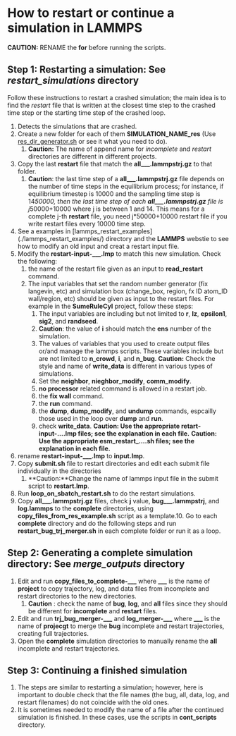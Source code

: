 # How to restart or continue a simulation in LAMMPS

**CAUTION:** RENAME the **for** before running the scripts.

## Step 1: Restarting a simulation: See *restart_simulations* directory

Follow these instructions to restart a crashed simulation; the main idea is to find the *restart* file that is written at the closest time step to the crashed time step or the starting time step of the crashed loop.

1. Detects the simulations that are crashed.
2. Create a new folder for each of them **SIMULATION_NAME_res** (Use [res_dir_generator.sh](./restart_scripts/res_dir_generator.sh) or see it what you need to do).
   1. **Caution:** The name of append name for *incomplete* and *restart* directories are different in different projects.
3. Copy the last **restart** file that match the **all___.lammpstrj.gz** to that folder.
   1. **Caution**: the last time step of a **all___.lammpstrj.gz** file depends on the number of time steps in the equilibrium process; for instance, if equilibrium timestep is 10000 and the sampling time step is 14*50000, then the last time step of each **all___.lammpstrj.gz** file is j*50000+10000 where j is between 1 and 14. This means for a complete j-th **restart** file, you need j*50000+10000 restart file if you write restart files every 10000 time step.
4. See a examples in [lammps_restart_examples] (./lammps_restart_examples/) directory and the **LAMMPS** webstie to see how to modify an old input and creat a restart input file.
5. Modify the **restart-input-___.lmp** to match this new simulation. Check the following:
   1. the name of the restart file given as an input to **read_restart** command.
   2. The input variables that set the random number generator (fix langevin, etc) and simulation box (change_box, region, fx ID atom_ID wall/region, etc) should be given as input to the restart files. For example in the **SumeRuleCyl** project, follow these steps:
      1. The input variables are including but not limited to **r**, **lz**, **epsilon1**, **sig2**, and **randseed**.
      2. **Caution**: the value of **i** should match the **ens** number of the simulation.
      3. The values of variables that you used to create output files or/and manage the lammps scripts. These variables include but are not limited to **n_crowd**, **i**, and **n_bug**. **Caution:** Check the style and name of **write_data** is different in various types of simulations.
      4. Set the **neighbor**, **nieghbor_modify**, **comm_modify**.
      5. **no processor** related command is allowed in a restart job.
      6. the **fix wall** command.
      7. the **run** command.
      8. the **dump**, **dump_modify**, and **undump** commands, espcailly those used in the loop over **dump** and **run**.
      9. check **write_data**.
         **Caution: Use the appropriate retart-input-....lmp files; see the explanation in each file.**
         **Caution: Use the appropriate esm_restart_....sh files; see the explanation in each file.**
6. rename **restart-input-___.lmp** to **input.lmp**.
7. Copy **submit.sh** file to restart directories and edit each submit file individually in the directories
   1. **Caution:**Change the name of lammps input file in the submit script to **restart.lmp**.
8. Run **loop_on_sbatch_restart.sh** to do the restart simulations.
9. Copy **all___.lammpstrj.gz** files, check **j** value, **bug___.lammpstrj**, and **log.lammps** to the **complete** directories, using **copy_files_from_res_example.sh** script as a template.10. Go to each **complete** directory and do the following steps and run **restart_bug_trj_merger.sh** in each complete folder or run it as a loop.

## Step 2: Generating a complete simulation directory: See *merge_outputs* directory

1. Edit and run **copy_files_to_complete-___** where **___** is the name of **project** to copy trajectory, log, and data files from incomplete and restart directories to the new directories.
   1. **Caution** : check the name of **bug**, **log**, and **all** files since they should be different for **incomplete** and **restart** files.
2. Edit and run **trj_bug_merger-___** and **log_merger-___** where **___** is the name of **projecgt** to merge the **bug** incomplete and restart trajectories, creating full trajectories.
3. Open the **complete** simulation directories to manually rename the **all** incomplete and restart trajectories.

## Step 3: Continuing a finished simulation

1. The steps are similar to restarting a simulation; however, here is important to double check that the file names (the bug, all, data, log, and restart filenames) do not coincide with the old ones.
2. It is sometimes needed to modify the name of a file after the continued simulation is finished. In these cases, use the scripts in **cont_scripts** directory.
